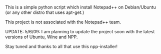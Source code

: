 This is a simple python script which install Notepad++ on Debian/Ubuntu (or any other distro that uses apt-get.)

This project is not associated with the Notepad++ team.

UPDATE: 5/6/09: I am planning to update the project soon with the latest versions of Ubuntu, Wine and NPP.

Stay tuned and thanks to all that use this npp-installer!